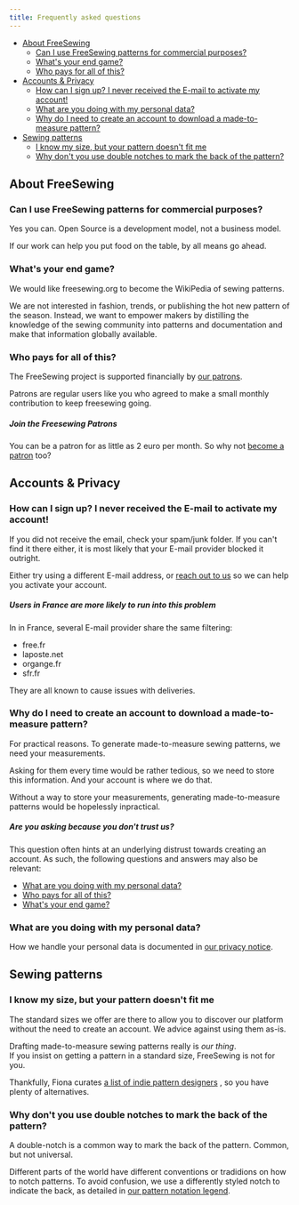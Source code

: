 ```yaml
---
title: Frequently asked questions
---
```



- [About FreeSewing](#about-freesewing)
  - [Can I use FreeSewing patterns for commercial purposes?](#can-i-use-freesewing-patterns-for-commercial-purposes)
  - [What's your end game?](#whats-your-end-game)
  - [Who pays for all of this?](#who-pays-for-all-of-this)
- [Accounts & Privacy](#accounts--privacy)
  - [How can I sign up? I never received the E-mail to activate my account!](#how-can-i-sign-up-i-never-received-the-e-mail-to-activate-my-account)
  - [What are you doing with my personal data?](#what-are-you-doing-with-my-personal-data)
  - [Why do I need to create an account to download a made-to-measure pattern?](#why-do-i-need-to-create-an-account-to-download-a-made-to-measure-pattern)
- [Sewing patterns](#sewing-patterns)
  - [I know my size, but your pattern doesn't fit me](#i-know-my-size-but-your-pattern-doesnt-fit-me)
  - [Why don't you use double notches to mark the back of the pattern?](#why-dont-you-use-double-notches-to-mark-the-back-of-the-pattern)


## About FreeSewing

### Can I use FreeSewing patterns for commercial purposes?

Yes you can. Open Source is a development model, not a business model.

If our work can help you put food on the table, by all means go ahead.

### What's your end game?

We would like freesewing.org to become the WikiPedia of sewing patterns.  

We are not interested in fashion, trends, or publishing the hot new pattern of the season.
Instead, we want to empower makers by distilling the knowledge of the sewing community 
into patterns and documentation and make that information globally available. 

### Who pays for all of this?

The FreeSewing project is supported financially by [our patrons](/patrons).

Patrons are regular users like you who agreed to make a small monthly contribution to keep freesewing going.

<Note>

##### Join the Freesewing Patrons
You can be a patron for as little as 2 euro per month. So why not 
[become a patron](/patrons/join) too?

</Note>



## Accounts & Privacy

### How can I sign up? I never received the E-mail to activate my account!

If you did not receive the email, check your spam/junk folder.
If you can't find it there either, it is most likely that your E-mail provider blocked it outright.

Either try using a different E-mail address, or [reach out to us](https://gitter.im/freesewing/help) so
we can help you activate your account.

<Note>

##### Users in France are more likely to run into this problem

In in France, several E-mail provider share the same filtering:

 - free.fr
 - laposte.net
 - organge.fr
 - sfr.fr

They are all known to cause issues with deliveries.

</Note>


### Why do I need to create an account to download a made-to-measure pattern?

For practical reasons. 
To generate made-to-measure sewing patterns, we need your measurements.

Asking for them every time would be rather tedious, so we need to store 
this information. And your account is where we do that.

Without a way to store your measurements, generating made-to-measure patterns
would be hopelessly inpractical.

<Note>

##### Are you asking because you don't trust us?

This question often hints at an underlying distrust towards
creating an account. As such, the following questions and answers may also be relevant:

 - [What are you doing with my personal data?](#what-are-you-doing-with-my-personal-data)
 - [Who pays for all of this?](#who-pays-for-all-of-this)
 - [What's your end game?](#whats-your-end-game)

</Note>


### What are you doing with my personal data?

How we handle your personal data is documented in [our privacy notice](/docs/about/privacy/).



## Sewing patterns

### I know my size, but your pattern doesn't fit me

The standard sizes we offer are there to allow you to discover our platform without
the need to create an account. We advice against using them as-is.

Drafting made-to-measure sewing patterns really is *our thing*.  
If you insist on getting a pattern in a standard size, FreeSewing is not for you.

Thankfully, Fiona curates 
[a list of indie pattern designers](https://chainstitcher.blogspot.com/p/indie-pattern-designers.html)
, so you have plenty of alternatives.

### Why don't you use double notches to mark the back of the pattern?

A double-notch is a common way to mark the back of the pattern. Common, but not universal.

Different parts of the world have different conventions or tradidions on how to notch patterns.
To avoid confusion, we use a differently styled notch to indicate the back,
as detailed in [our pattern notation legend](/docs/about/patterns/notation/).

